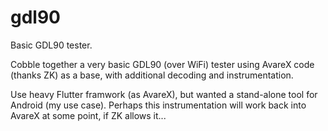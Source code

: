 # gdl90
Basic GDL90 tester.

Cobble together a very basic GDL90 (over WiFi) tester using AvareX code (thanks ZK) as a base, with additional decoding and instrumentation.

Use heavy Flutter framwork (as AvareX), but wanted a stand-alone tool for Android (my use case).  Perhaps this instrumentation will work back into
AvareX at some point, if ZK allows it...
